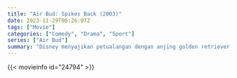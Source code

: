 ```yaml
---
title: "Air Bud: Spikes Back (2003)"
date: 2023-11-29T06:26:07Z
tags: ["Movie"]
categories: ["Comedy", "Drama", "Sport"]
series: ["Air Bud"]
summary: "Disney menyajikan petualangan dengan anjing golden retriever favorit semua orang!"
---
```


<mux-player stream-type="on-demand"
src="https://kp3d-my.sharepoint.com/personal/ryoo_kp3d_onmicrosoft_com/_layouts/15/download.aspx?share=EQMnhNc_EHhGgNdh69E63yUBbJMbJpZiK6HZy9Sy8fofZA" prefer-playback="mse" controls>

</mux-player>


{{< movieinfo id="24794" >}}

<script src="https://cdn.jsdelivr.net/npm/@mux/mux-player"></script>

 <script type="application/ld+json ">
{
"@context": "https://schema.org/",
"@type": "VideoObject",
"name": "Air Bud: Spikes Back (2003)",
"contentUrl": "https://stream.mux.com/6fJnFEn01G01EjXPZKeTunh2027Qt46khkmBqbon1jJNYQ.m3u8",
"thumbnailUrl": "https://www.themoviedb.org/t/p/original/5gIam6Zd0PlxALL7hGVfnMg8N6q.jpg?width=314&fit_mode=preserve&time=25",
"uploadDate": "2023-11-29T06:26:07Z",
}

</script>